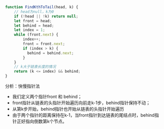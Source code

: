 ```javascript
function FindKthToTail(head, k) {
    // head为null，k为0
    if (!head || !k) return null;
    let front = head;
    let behind = head;
    let index = 1;
    while (front.next) {
        index++;
        front = front.next;
        if (index > k) {
          behind = behind.next;
        }
    }
    // k大于链表长度的情况
    return (k <= index) && behind;
}
```
分析：快慢指针法
- 我们定义两个指针front 和 behind；
- front指针从链表的头指针开始遍历向前走k-1步，behind指针保持不动；
- 从第k步开始，behind指针也开始从链表的头指针开始遍历
- 由于两个指针的距离保持在k-1，当front指针到达链表的尾结点时，behind指针正好指向倒数第k个节点。
